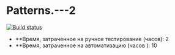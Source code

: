 # Patterns.---2
[![Build status](https://ci.appveyor.com/api/projects/status/yuvt5d6nm6hdi3sw?svg=true)](https://ci.appveyor.com/project/TatyanaSmyslova33542/patterns-2-aflj4)

* **Время, затраченное на ручное тестирование (часов): 2
* **Время, затраченное на автоматизацию (часов ): 10
